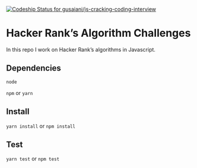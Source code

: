 [ ![Codeship Status for gusaiani/js-cracking-coding-interview](https://app.codeship.com/projects/032c61d0-0f09-0135-dad5-2604a1807cee/status?branch=master)](https://app.codeship.com/projects/216072)

# Hacker Rank’s Algorithm Challenges

In this repo I work on Hacker Rank’s algorithms in Javascript.

## Dependencies

`node`

`npm` or `yarn`

## Install

`yarn install` or `npm install`

## Test

`yarn test` or `npm test`

